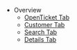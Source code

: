 - Overview
  - [OpenTicket Tab](helpdesk/opentickets.md)
  - [Customer Tab](helpdesk/customer.md)
  - [Search Tab](helpdesk/search.md)
  - [Details Tab](helpdesk/details.md)